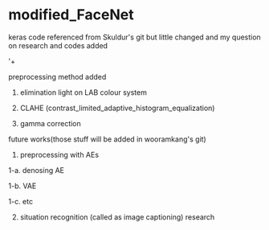 # modified_FaceNet



keras code referenced from Skuldur's git
but little changed and my question on research and codes added

'+

preprocessing method added

1. elimination light on LAB colour system

2. CLAHE (contrast_limited_adaptive_histogram_equalization)

3. gamma correction



future works(those stuff will be added in wooramkang's git)

1. preprocessing with AEs

  1-a. denosing AE
  
  1-b. VAE
  
  1-c. etc
  
2. situation recognition (called as image captioning) research 
